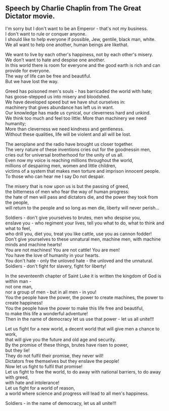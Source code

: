 ##  Speech by Charlie Chaplin from The Great Dictator movie.<br>


I'm sorry but I don't want to be an Emperor - that's not my business. <br>
I don't want to rule or conquer anyone. <br>
I should like to help everyone if possible, Jew, gentile, black man, white. <br>
We all want to help one another, human beings are likethat. <br>

We want to live by each other's happiness, not by each other's misery. <br>
We don't want to hate and despise one another. <br>
In this world there is room for everyone and the good earth is rich and can provide for everyone. <br>
The way of life can be free and beautiful. <br>
But we have lost the way. <br>

Greed has poisoned men's souls - has barricaded the world with hate; <br>
has goose-stepped us into misery and bloodshed. <br>
We have developed speed but we have shut ourselves in: <br>
machinery that gives abundance has left us in want. <br>
Our knowledge has made us cynical, our cleverness hard and unkind. <br>
We think too much and feel too little: More than machinery we need humanity; <br>
More than cleverness we need kindness and gentleness. <br>
Without these qualities, life will be violent and all will be lost. <br>

The aeroplane and the radio have brought us closer together. <br>
The very nature of these inventions cries out for the goodnessin men, <br>
cries out for universal brotherhood for the unity of us all. <br>
Even now my voice is reaching millions throughout the world,<br>
millions of despairing men, women and little children,<br>
victims of a system that makes men torture and imprison innocent people.<br>
To those who can hear me I say Do not despair.<br>

The misery that is now upon us is but the passing of greed,<br>
the bitterness of men who fear the way of human progress:<br>
the hate of men will pass and dictators die, and the power they took from the people,<br>
will return to the people and so long as men die, liberty will never perish...<br>

Soldiers - don't give yourselves to brutes, men who despise you,<br>
enslave you - who regiment your lives, tell you what to do, what to think and what to feel,<br>
who drill you, diet you, treat you like cattle, use you as cannon fodder!<br>
Don't give yourselves to these unnatural men, machine men, with machine minds and machine hearts!<br>
You are not machines! You are not cattle! You are men!<br>
You have the love of humanity in your hearts.<br>
You don't hate - only the unloved hate - the unloved and the unnatural.<br>
Soldiers - don't fight for slavery, fight for liberty!<br>

In the seventeenth chapter of Saint Luke it is written the kingdom of God is within man -<br>
not one man,<br>
nor a group of men - but in all men - in you!<br>
You the people have the power, the power to create machines, the power to create happiness!<br>
You the people have the power to make this life free and beautiful,<br>
to make this life a wonderful adventure!<br>
Then in the name of democracy let us use that power - let us all unite!!!<br>

Let us fight for a new world, a decent world that will give men a chance to work,<br>
that will give you the future and old age and security.<br>
By the promise of these things, brutes have risen to power,<br>
but they lie!<br>
They do not fulfil their promise, they never will!<br>
Dictators free themselves but they enslave the people!<br>
Now let us fight to fulfil that promise!<br>
Let us fight to free the world, to do away with national barriers, to do away with greed,<br>
with hate and intolerance!<br>
Let us fight for a world of reason,<br>
a world where science and progress will lead to all men's happiness.<br>

Soldiers - in the name of democracy, let us all unite!!!<br>
